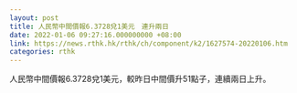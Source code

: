 ```yaml
---
layout: post
title: 人民幣中間價報6.3728兌1美元　連升兩日
date: 2022-01-06 09:27:16.000000000 +08:00
link: https://news.rthk.hk/rthk/ch/component/k2/1627574-20220106.htm
categories: rthk
---
```


人民幣中間價報6.3728兌1美元，較昨日中間價升51點子，連續兩日上升。
